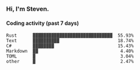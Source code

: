 ### Hi, I'm Steven.

#### Coding activity (past 7 days)
```
Rust      ▓▓▓▓▓▓▓▓▓▓▓▓▓▓▓▓▓▓▓▓▓▓▓▓▓▓▓▓▓▓  55.93%
Text      ▓▓▓▓▓▓▓▓▓▓                      18.74%
C#        ▓▓▓▓▓▓▓▓                        15.43%
Markdown  ▓▓                               4.40%
TOML      ▓                                3.04%
other     ▓                                2.47%
```
